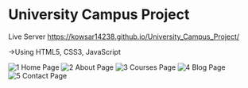 # University Campus Project

Live Server
https://kowsar14238.github.io/University_Campus_Project/

->Using HTML5, CSS3, JavaScript

![1 Home Page](https://github.com/Kowsar14238/University_Campus_Project/assets/88027531/79404ed6-9670-4454-830a-b04e9d6551ba)
![2 About Page](https://github.com/Kowsar14238/University_Campus_Project/assets/88027531/6dec4b37-7c76-4672-b70d-845cb4f4b042)
![3 Courses Page](https://github.com/Kowsar14238/University_Campus_Project/assets/88027531/4905a94d-74eb-4270-a6ff-7e0a4da0fa68)
![4 Blog Page](https://github.com/Kowsar14238/University_Campus_Project/assets/88027531/e02f45de-2f26-48f6-a595-86a07d091d4d)
![5 Contact Page](https://github.com/Kowsar14238/University_Campus_Project/assets/88027531/97896cc5-2cb5-4014-9219-fbbdeeff4326)

